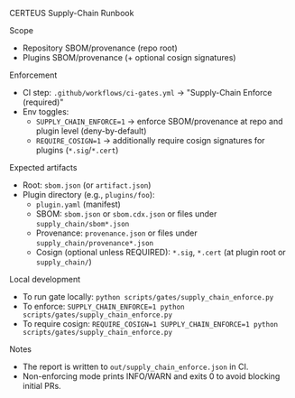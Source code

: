 CERTEUS Supply-Chain Runbook

Scope
- Repository SBOM/provenance (repo root)
- Plugins SBOM/provenance (+ optional cosign signatures)

Enforcement
- CI step: `.github/workflows/ci-gates.yml` → "Supply-Chain Enforce (required)"
- Env toggles:
  - `SUPPLY_CHAIN_ENFORCE=1` → enforce SBOM/provenance at repo and plugin level (deny-by-default)
  - `REQUIRE_COSIGN=1` → additionally require cosign signatures for plugins (`*.sig`/`*.cert`)

Expected artifacts
- Root: `sbom.json` (or `artifact.json`)
- Plugin directory (e.g., `plugins/foo`):
  - `plugin.yaml` (manifest)
  - SBOM: `sbom.json` or `sbom.cdx.json` or files under `supply_chain/sbom*.json`
  - Provenance: `provenance.json` or files under `supply_chain/provenance*.json`
  - Cosign (optional unless REQUIRED): `*.sig`, `*.cert` (at plugin root or `supply_chain/`)

Local development
- To run gate locally: `python scripts/gates/supply_chain_enforce.py`
- To enforce: `SUPPLY_CHAIN_ENFORCE=1 python scripts/gates/supply_chain_enforce.py`
- To require cosign: `REQUIRE_COSIGN=1 SUPPLY_CHAIN_ENFORCE=1 python scripts/gates/supply_chain_enforce.py`

Notes
- The report is written to `out/supply_chain_enforce.json` in CI.
- Non-enforcing mode prints INFO/WARN and exits 0 to avoid blocking initial PRs.

